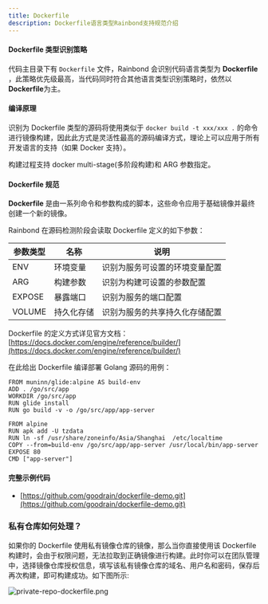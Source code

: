 ```yaml
---
title: Dockerfile
description: Dockerfile语言类型Rainbond支持规范介绍
---
```


#### Dockerfile 类型识别策略

代码主目录下有 `Dockerfile` 文件，Rainbond 会识别代码语言类型为 **Dockerfile** ，此策略优先级最高，当代码同时符合其他语言类型识别策略时，依然以**Dockerfile**为主。

#### 编译原理

识别为 Dockerfile 类型的源码将使用类似于 `docker build -t xxx/xxx .` 的命令进行镜像构建，因此此方式是灵活性最高的源码编译方式，理论上可以应用于所有开发语言的支持（如果 Docker 支持）。

构建过程支持 docker multi-stage(多阶段构建)和 ARG 参数指定。

#### Dockerfile 规范

**Dockerfile** 是由一系列命令和参数构成的脚本，这些命令应用于基础镜像并最终创建一个新的镜像。

Rainbond 在源码检测阶段会读取 Dockerfile 定义的如下参数：

| 参数类型 | 名称       | 说明                           |
| -------- | ---------- | ------------------------------ |
| ENV      | 环境变量   | 识别为服务可设置的环境变量配置 |
| ARG      | 构建参数   | 识别为构建可设置的参数配置     |
| EXPOSE   | 暴露端口   | 识别为服务的端口配置           |
| VOLUME   | 持久化存储 | 识别为服务的共享持久化存储配置 |

Dockerfile 的定义方式详见官方文档： [https://docs.docker.com/engine/reference/builder/](https://docs.docker.com/engine/reference/builder/)

在此给出 Dockerfile 编译部署 Golang 源码的用例：

```
FROM muninn/glide:alpine AS build-env
ADD . /go/src/app
WORKDIR /go/src/app
RUN glide install
RUN go build -v -o /go/src/app/app-server

FROM alpine
RUN apk add -U tzdata
RUN ln -sf /usr/share/zoneinfo/Asia/Shanghai  /etc/localtime
COPY --from=build-env /go/src/app/app-server /usr/local/bin/app-server
EXPOSE 80
CMD ["app-server"]
```

#### 完整示例代码

- [https://github.com/goodrain/dockerfile-demo.git](https://github.com/goodrain/dockerfile-demo.git)

### 私有仓库如何处理？

如果你的 Dockerfile 使用私有镜像仓库的镜像，那么当你直接使用该 Dockerfile 构建时，会由于权限问题，无法拉取到正确镜像进行构建。此时你可以在团队管理中，选择镜像仓库授权信息，填写该私有镜像仓库的域名、用户名和密码，保存后再次构建，即可构建成功。如下图所示:

![private-repo-dockerfile.png](https://grstatic.oss-cn-shanghai.aliyuncs.com/docs/5.8/docs/use-manual/component-create/language-support/private-repo-dockerfile.png)
